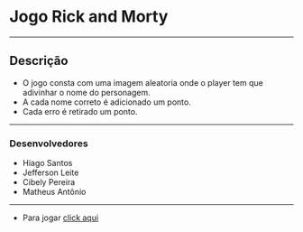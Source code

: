 # Jogo Rick and Morty
---
## Descrição

- O jogo consta com uma imagem aleatoria onde o player tem que adivinhar o nome do personagem.
- A cada nome correto é adicionado um ponto.
- Cada erro é retirado um ponto.
---
### Desenvolvedores

- Hiago Santos
- Jefferson Leite
- Cibely Pereira
- Matheus Antônio

---

- Para jogar [click aqui]()